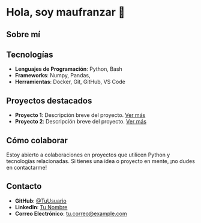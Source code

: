 # Hola, soy maufranzar 👋

## Sobre mí


## Tecnologías
- **Lenguajes de Programación**: Python, Bash
- **Frameworks**: Numpy, Pandas, 
- **Herramientas**: Docker, Git, GitHub, VS Code

## Proyectos destacados
- **Proyecto 1**: Descripción breve del proyecto. [Ver más](URL_del_proyecto)
- **Proyecto 2**: Descripción breve del proyecto. [Ver más](URL_del_proyecto)

## Cómo colaborar
Estoy abierto a colaboraciones en proyectos que utilicen Python y tecnologías relacionadas. Si tienes una idea o proyecto en mente, ¡no dudes en contactarme!

## Contacto
- **GitHub**: [@TuUsuario](URL_de_tu_perfil_de_GitHub)
- **LinkedIn**: [Tu Nombre](URL_de_tu_perfil_de_LinkedIn)
- **Correo Electrónico**: tu.correo@example.com
